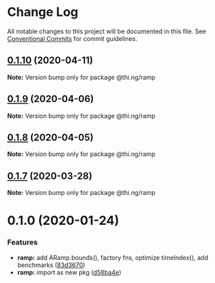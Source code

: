 # Change Log

All notable changes to this project will be documented in this file.
See [Conventional Commits](https://conventionalcommits.org) for commit guidelines.

## [0.1.10](https://github.com/thi-ng/umbrella/compare/@thi.ng/ramp@0.1.9...@thi.ng/ramp@0.1.10) (2020-04-11)

**Note:** Version bump only for package @thi.ng/ramp





## [0.1.9](https://github.com/thi-ng/umbrella/compare/@thi.ng/ramp@0.1.8...@thi.ng/ramp@0.1.9) (2020-04-06)

**Note:** Version bump only for package @thi.ng/ramp





## [0.1.8](https://github.com/thi-ng/umbrella/compare/@thi.ng/ramp@0.1.7...@thi.ng/ramp@0.1.8) (2020-04-05)

**Note:** Version bump only for package @thi.ng/ramp





## [0.1.7](https://github.com/thi-ng/umbrella/compare/@thi.ng/ramp@0.1.6...@thi.ng/ramp@0.1.7) (2020-03-28)

**Note:** Version bump only for package @thi.ng/ramp





# 0.1.0 (2020-01-24)

### Features

* **ramp:** add ARamp.bounds(), factory fns, optimize timeIndex(), add benchmarks ([83d3670](https://github.com/thi-ng/umbrella/commit/83d3670c7322fd2b47c27e0bda896b9ab83ffd7c))
* **ramp:** import as new pkg ([d58ba4e](https://github.com/thi-ng/umbrella/commit/d58ba4ed4d2ba76ca9c748cf23fcd86a0ff9cca7))
